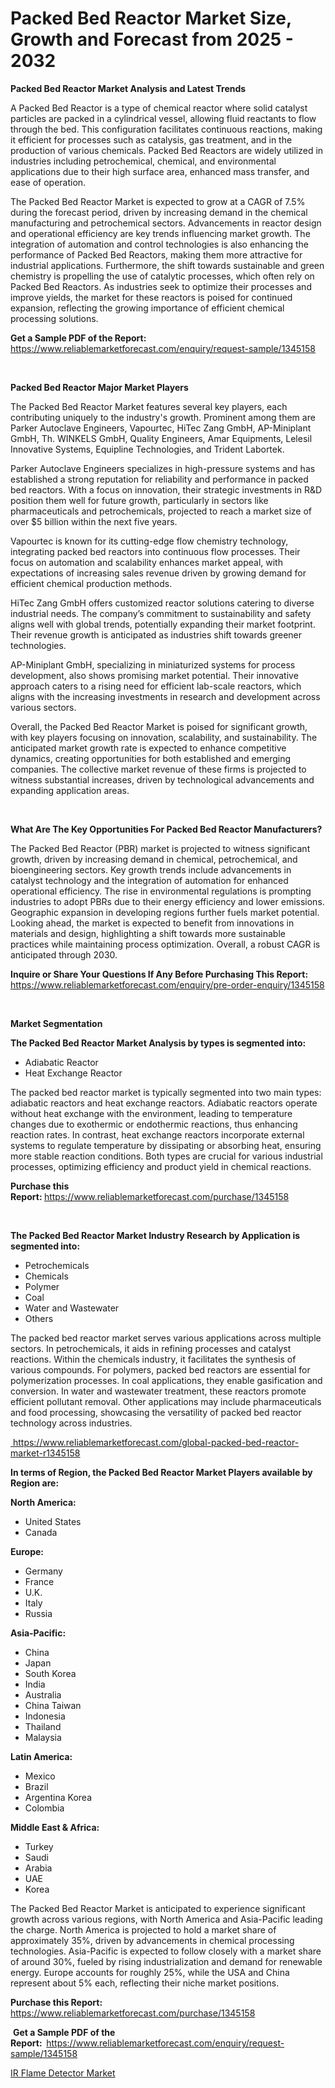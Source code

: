 <p><h1>Packed Bed Reactor Market Size, Growth and Forecast from 2025 - 2032</h1></p><p><strong>Packed Bed Reactor Market Analysis and Latest Trends</strong></p>
<p><p>A Packed Bed Reactor is a type of chemical reactor where solid catalyst particles are packed in a cylindrical vessel, allowing fluid reactants to flow through the bed. This configuration facilitates continuous reactions, making it efficient for processes such as catalysis, gas treatment, and in the production of various chemicals. Packed Bed Reactors are widely utilized in industries including petrochemical, chemical, and environmental applications due to their high surface area, enhanced mass transfer, and ease of operation.</p><p>The Packed Bed Reactor Market is expected to grow at a CAGR of 7.5% during the forecast period, driven by increasing demand in the chemical manufacturing and petrochemical sectors. Advancements in reactor design and operational efficiency are key trends influencing market growth. The integration of automation and control technologies is also enhancing the performance of Packed Bed Reactors, making them more attractive for industrial applications. Furthermore, the shift towards sustainable and green chemistry is propelling the use of catalytic processes, which often rely on Packed Bed Reactors. As industries seek to optimize their processes and improve yields, the market for these reactors is poised for continued expansion, reflecting the growing importance of efficient chemical processing solutions.</p></p>
<p><strong>Get a Sample PDF of the Report:&nbsp;</strong> <a href="https://www.reliablemarketforecast.com/enquiry/request-sample/1345158?utm_campaign=2274&utm_medium=2&utm_source=Github&utm_content=ia&utm_term=17022025&utm_id=packed-bed-reactor">https://www.reliablemarketforecast.com/enquiry/request-sample/1345158</a></p>
<p>&nbsp;</p>
<p><strong>Packed Bed Reactor Major Market Players</strong></p>
<p><p>The Packed Bed Reactor Market features several key players, each contributing uniquely to the industry's growth. Prominent among them are Parker Autoclave Engineers, Vapourtec, HiTec Zang GmbH, AP-Miniplant GmbH, Th. WINKELS GmbH, Quality Engineers, Amar Equipments, Lelesil Innovative Systems, Equipline Technologies, and Trident Labortek.</p><p>Parker Autoclave Engineers specializes in high-pressure systems and has established a strong reputation for reliability and performance in packed bed reactors. With a focus on innovation, their strategic investments in R&D position them well for future growth, particularly in sectors like pharmaceuticals and petrochemicals, projected to reach a market size of over $5 billion within the next five years.</p><p>Vapourtec is known for its cutting-edge flow chemistry technology, integrating packed bed reactors into continuous flow processes. Their focus on automation and scalability enhances market appeal, with expectations of increasing sales revenue driven by growing demand for efficient chemical production methods.</p><p>HiTec Zang GmbH offers customized reactor solutions catering to diverse industrial needs. The company’s commitment to sustainability and safety aligns well with global trends, potentially expanding their market footprint. Their revenue growth is anticipated as industries shift towards greener technologies.</p><p>AP-Miniplant GmbH, specializing in miniaturized systems for process development, also shows promising market potential. Their innovative approach caters to a rising need for efficient lab-scale reactors, which aligns with the increasing investments in research and development across various sectors.</p><p>Overall, the Packed Bed Reactor Market is poised for significant growth, with key players focusing on innovation, scalability, and sustainability. The anticipated market growth rate is expected to enhance competitive dynamics, creating opportunities for both established and emerging companies. The collective market revenue of these firms is projected to witness substantial increases, driven by technological advancements and expanding application areas.</p></p>
<p>&nbsp;</p>
<p><strong>What Are The Key Opportunities For Packed Bed Reactor Manufacturers?</strong></p>
<p><p>The Packed Bed Reactor (PBR) market is projected to witness significant growth, driven by increasing demand in chemical, petrochemical, and bioengineering sectors. Key growth trends include advancements in catalyst technology and the integration of automation for enhanced operational efficiency. The rise in environmental regulations is prompting industries to adopt PBRs due to their energy efficiency and lower emissions. Geographic expansion in developing regions further fuels market potential. Looking ahead, the market is expected to benefit from innovations in materials and design, highlighting a shift towards more sustainable practices while maintaining process optimization. Overall, a robust CAGR is anticipated through 2030.</p></p>
<p><strong>Inquire or Share Your Questions If Any Before Purchasing This Report:</strong> <a href="https://www.reliablemarketforecast.com/enquiry/pre-order-enquiry/1345158?utm_campaign=2274&utm_medium=2&utm_source=Github&utm_content=ia&utm_term=17022025&utm_id=packed-bed-reactor">https://www.reliablemarketforecast.com/enquiry/pre-order-enquiry/1345158</a></p>
<p>&nbsp;</p>
<p><strong>Market Segmentation</strong></p>
<p><strong>The Packed Bed Reactor Market Analysis by types is segmented into:</strong></p>
<p><ul><li>Adiabatic Reactor</li><li>Heat Exchange Reactor</li></ul></p>
<p><p>The packed bed reactor market is typically segmented into two main types: adiabatic reactors and heat exchange reactors. Adiabatic reactors operate without heat exchange with the environment, leading to temperature changes due to exothermic or endothermic reactions, thus enhancing reaction rates. In contrast, heat exchange reactors incorporate external systems to regulate temperature by dissipating or absorbing heat, ensuring more stable reaction conditions. Both types are crucial for various industrial processes, optimizing efficiency and product yield in chemical reactions.</p></p>
<p><strong>Purchase this Report:&nbsp;</strong><a href="https://www.reliablemarketforecast.com/purchase/1345158?utm_campaign=2274&utm_medium=2&utm_source=Github&utm_content=ia&utm_term=17022025&utm_id=packed-bed-reactor">https://www.reliablemarketforecast.com/purchase/1345158</a></p>
<p>&nbsp;</p>
<p><strong>The Packed Bed Reactor Market Industry Research by Application is segmented into:</strong></p>
<p><ul><li>Petrochemicals</li><li>Chemicals</li><li>Polymer</li><li>Coal</li><li>Water and Wastewater</li><li>Others</li></ul></p>
<p><p>The packed bed reactor market serves various applications across multiple sectors. In petrochemicals, it aids in refining processes and catalyst reactions. Within the chemicals industry, it facilitates the synthesis of various compounds. For polymers, packed bed reactors are essential for polymerization processes. In coal applications, they enable gasification and conversion. In water and wastewater treatment, these reactors promote efficient pollutant removal. Other applications may include pharmaceuticals and food processing, showcasing the versatility of packed bed reactor technology across industries.</p></p>
<p><a href="https://www.reliablemarketforecast.com/global-packed-bed-reactor-market-r1345158?utm_campaign=2274&utm_medium=2&utm_source=Github&utm_content=ia&utm_term=17022025&utm_id=packed-bed-reactor">&nbsp;https://www.reliablemarketforecast.com/global-packed-bed-reactor-market-r1345158</a></p>
<p><strong>In terms of Region, the Packed Bed Reactor Market Players available by Region are:</strong></p>
<p>
    <p> <strong> North America: </strong>
        <ul>
            <li>United States</li>
            <li>Canada</li>
        </ul>
        </p> 
    <p> <strong> Europe: </strong>
        <ul>
            <li>Germany</li>
            <li>France</li>
            <li>U.K.</li>
            <li>Italy</li>
            <li>Russia</li>
        </ul>
        </p> 
    <p> <strong> Asia-Pacific: </strong>
        <ul>
            <li>China</li>
            <li>Japan</li>
            <li>South Korea</li>
            <li>India</li>
            <li>Australia</li>
            <li>China Taiwan</li>
            <li>Indonesia</li>
            <li>Thailand</li>
            <li>Malaysia</li>
        </ul>
        </p> 
    <p> <strong> Latin America: </strong>
        <ul>
            <li>Mexico</li>
            <li>Brazil</li>
            <li>Argentina Korea</li>
            <li>Colombia</li>
        </ul>
        </p> 
    <p> <strong> Middle East & Africa: </strong>
        <ul>
            <li>Turkey</li>
            <li>Saudi</li>
            <li>Arabia</li>
            <li>UAE</li>
            <li>Korea</li>
        </ul>
    </p>
    </p>
<p><p>The Packed Bed Reactor Market is anticipated to experience significant growth across various regions, with North America and Asia-Pacific leading the charge. North America is projected to hold a market share of approximately 35%, driven by advancements in chemical processing technologies. Asia-Pacific is expected to follow closely with a market share of around 30%, fueled by rising industrialization and demand for renewable energy. Europe accounts for roughly 25%, while the USA and China represent about 5% each, reflecting their niche market positions.</p></p>
<p><strong>Purchase this Report: </strong><a href="https://www.reliablemarketforecast.com/purchase/1345158?utm_campaign=2274&utm_medium=2&utm_source=Github&utm_content=ia&utm_term=17022025&utm_id=packed-bed-reactor">https://www.reliablemarketforecast.com/purchase/1345158</a></p>
<p>&nbsp;<strong>Get a Sample PDF of the Report:&nbsp;&nbsp;</strong><a href="https://www.reliablemarketforecast.com/enquiry/request-sample/1345158?utm_campaign=2274&utm_medium=2&utm_source=Github&utm_content=ia&utm_term=17022025&utm_id=packed-bed-reactor">https://www.reliablemarketforecast.com/enquiry/request-sample/1345158</a></p>
<p><strong></strong></p>
<p><p><a href="https://github.com/dierdrecrichton210/Market-Research-Report-List-1/blob/main/ir-flame-detector-market.md?utm_campaign=2274&utm_medium=2&utm_source=Github&utm_content=ia&utm_term=17022025&utm_id=packed-bed-reactor">IR Flame Detector Market</a></p></p>